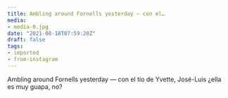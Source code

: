 ```yaml
---
title: Ambling around Fornells yesterday — con el…
media:
- media-0.jpg
date: "2021-08-18T07:59:20Z"
draft: false
tags:
- imported
- from-instagram
---
```

Ambling around Fornells yesterday — con el tío de Yvette, José-Luis ¿ella es muy guapa, no?

